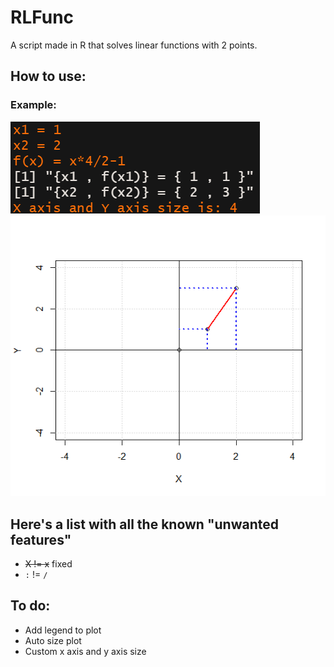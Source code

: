 # RLFunc
A script made in R that solves linear functions with 2 points.

## How to use:
### Example:
![text_ex](/images/text_input_and_output.PNG)
![plot_ex](/images/plot_output.png)


## Here's a list with all the known "unwanted features"
- ~~X != x~~ fixed
- `:` != `/`

## To do:
- Add legend to plot
- Auto size plot 
- Custom x axis and y axis size
